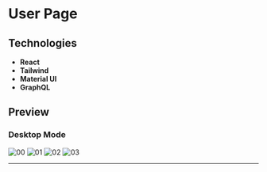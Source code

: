 # User Page

## Technologies

- **React**
- **Tailwind**
- **Material UI**
- **GraphQL**

## Preview
### Desktop Mode

![00](https://user-images.githubusercontent.com/100797809/232159249-846f91f7-2e77-4081-a918-7eb733950095.png)
![01](https://user-images.githubusercontent.com/100797809/232159255-9dad1a5c-084d-4f3a-8add-9387d34f0eff.png)
![02](https://user-images.githubusercontent.com/100797809/232159210-7b100e10-ba56-4d99-9d00-b7f50d214026.png)
![03](https://user-images.githubusercontent.com/100797809/232159253-98726ede-a9fa-467b-a96e-0055795d4948.png)

---
